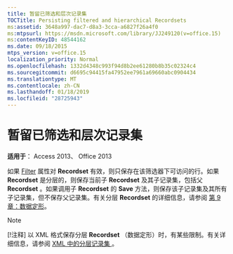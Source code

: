```yaml
---
title: 暂留已筛选和层次记录集
TOCTitle: Persisting filtered and hierarchical Recordsets
ms:assetid: 3648a997-dac7-d8a3-3cca-a6827f26a4f0
ms:mtpsurl: https://msdn.microsoft.com/library/JJ249120(v=office.15)
ms:contentKeyID: 48544162
ms.date: 09/18/2015
mtps_version: v=office.15
localization_priority: Normal
ms.openlocfilehash: 1332d4348c993f94d8b2ee61280b8b35c02324c4
ms.sourcegitcommit: d6695c94415fa47952ee7961a69660abc0904434
ms.translationtype: MT
ms.contentlocale: zh-CN
ms.lasthandoff: 01/18/2019
ms.locfileid: "28725943"
---
```

# <a name="persisting-filtered-and-hierarchical-recordsets"></a>暂留已筛选和层次记录集


**适用于**： Access 2013、 Office 2013

如果 [Filter](filter-property-ado.md) 属性对 **Recordset** 有效，则只保存在该筛选器下可访问的行。如果 **Recordset** 是分层的，则保存当前子 **Recordset** 及其子记录集，包括父 **Recordset** 。如果调用子 **Recordset** 的 **Save** 方法，则保存该子记录集及其所有子记录集，但不保存父记录集。有关分层 **Recordset** 的详细信息，请参阅 [第 9 章：数据定形](chapter-9-data-shaping.md)。


> [!NOTE]
> [!注释] 以 XML 格式保存分层 **Recordset** （数据定形）时，有某些限制。有关详细信息，请参阅 [ XML 中的分层记录集 ](hierarchical-recordsets-in-xml.md)。


